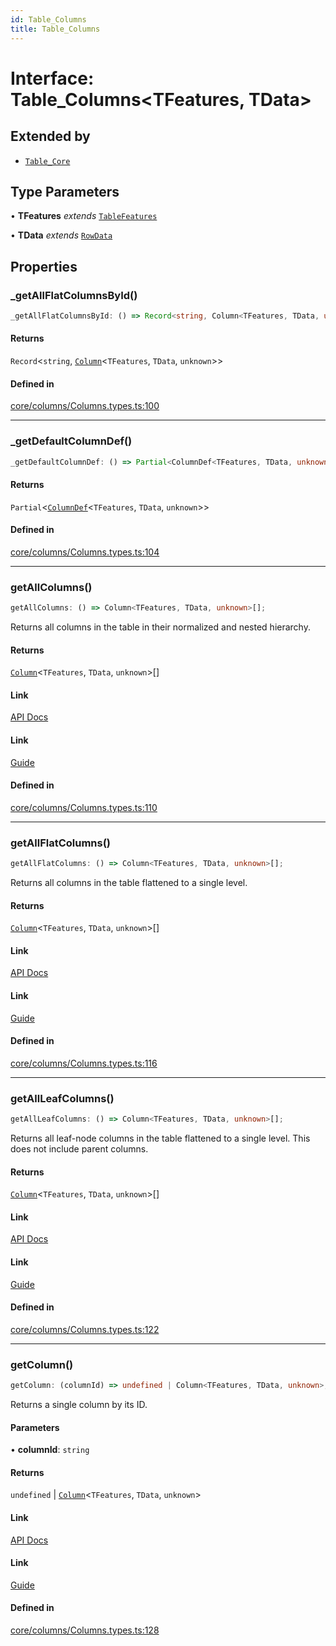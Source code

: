 ```yaml
---
id: Table_Columns
title: Table_Columns
---
```


# Interface: Table\_Columns\<TFeatures, TData\>

## Extended by

- [`Table_Core`](table_core.md)

## Type Parameters

• **TFeatures** *extends* [`TableFeatures`](tablefeatures.md)

• **TData** *extends* [`RowData`](../type-aliases/rowdata.md)

## Properties

### \_getAllFlatColumnsById()

```ts
_getAllFlatColumnsById: () => Record<string, Column<TFeatures, TData, unknown>>;
```

#### Returns

`Record`\<`string`, [`Column`](../type-aliases/column.md)\<`TFeatures`, `TData`, `unknown`\>\>

#### Defined in

[core/columns/Columns.types.ts:100](https://github.com/TanStack/table/blob/b1e6b79157b0debc7222660572b06c8b857f4605/packages/table-core/src/core/columns/Columns.types.ts#L100)

***

### \_getDefaultColumnDef()

```ts
_getDefaultColumnDef: () => Partial<ColumnDef<TFeatures, TData, unknown>>;
```

#### Returns

`Partial`\<[`ColumnDef`](../type-aliases/columndef.md)\<`TFeatures`, `TData`, `unknown`\>\>

#### Defined in

[core/columns/Columns.types.ts:104](https://github.com/TanStack/table/blob/b1e6b79157b0debc7222660572b06c8b857f4605/packages/table-core/src/core/columns/Columns.types.ts#L104)

***

### getAllColumns()

```ts
getAllColumns: () => Column<TFeatures, TData, unknown>[];
```

Returns all columns in the table in their normalized and nested hierarchy.

#### Returns

[`Column`](../type-aliases/column.md)\<`TFeatures`, `TData`, `unknown`\>[]

#### Link

[API Docs](https://tanstack.com/table/v8/docs/api/core/table#getallcolumns)

#### Link

[Guide](https://tanstack.com/table/v8/docs/guide/tables)

#### Defined in

[core/columns/Columns.types.ts:110](https://github.com/TanStack/table/blob/b1e6b79157b0debc7222660572b06c8b857f4605/packages/table-core/src/core/columns/Columns.types.ts#L110)

***

### getAllFlatColumns()

```ts
getAllFlatColumns: () => Column<TFeatures, TData, unknown>[];
```

Returns all columns in the table flattened to a single level.

#### Returns

[`Column`](../type-aliases/column.md)\<`TFeatures`, `TData`, `unknown`\>[]

#### Link

[API Docs](https://tanstack.com/table/v8/docs/api/core/table#getallflatcolumns)

#### Link

[Guide](https://tanstack.com/table/v8/docs/guide/tables)

#### Defined in

[core/columns/Columns.types.ts:116](https://github.com/TanStack/table/blob/b1e6b79157b0debc7222660572b06c8b857f4605/packages/table-core/src/core/columns/Columns.types.ts#L116)

***

### getAllLeafColumns()

```ts
getAllLeafColumns: () => Column<TFeatures, TData, unknown>[];
```

Returns all leaf-node columns in the table flattened to a single level. This does not include parent columns.

#### Returns

[`Column`](../type-aliases/column.md)\<`TFeatures`, `TData`, `unknown`\>[]

#### Link

[API Docs](https://tanstack.com/table/v8/docs/api/core/table#getallleafcolumns)

#### Link

[Guide](https://tanstack.com/table/v8/docs/guide/tables)

#### Defined in

[core/columns/Columns.types.ts:122](https://github.com/TanStack/table/blob/b1e6b79157b0debc7222660572b06c8b857f4605/packages/table-core/src/core/columns/Columns.types.ts#L122)

***

### getColumn()

```ts
getColumn: (columnId) => undefined | Column<TFeatures, TData, unknown>;
```

Returns a single column by its ID.

#### Parameters

• **columnId**: `string`

#### Returns

`undefined` \| [`Column`](../type-aliases/column.md)\<`TFeatures`, `TData`, `unknown`\>

#### Link

[API Docs](https://tanstack.com/table/v8/docs/api/core/table#getcolumn)

#### Link

[Guide](https://tanstack.com/table/v8/docs/guide/tables)

#### Defined in

[core/columns/Columns.types.ts:128](https://github.com/TanStack/table/blob/b1e6b79157b0debc7222660572b06c8b857f4605/packages/table-core/src/core/columns/Columns.types.ts#L128)
